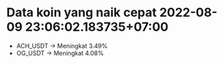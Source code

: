 # Data koin yang naik cepat 2022-08-09 23:06:02.183735+07:00

* ACH_USDT -> Meningkat 3.49%
* OG_USDT -> Meningkat 4.08%
